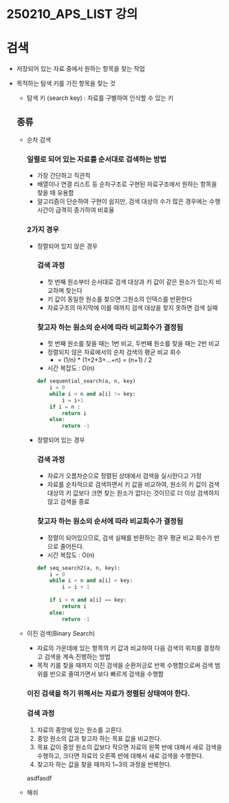 # 250210_APS_LIST 강의

# 검색
- 저장되어 있는 자료 중에서 원하는 항목을 찾는 작업
- 목적하는 탐색 키를 가진 항목을 찾는 것
    - 탐색 키 (search key) : 자료를 구별하여 인식할 수 있는 키

    ## 종류
    - 순차 검색
        ### 일렬로 되어 있는 자료를 순서대로 검색하는 방법
        - 가장 간단하고 직관적
        - 배열이나 연결 리스트 등 순차구조로 구현된 자료구조에서 원하는 항목을 찾을 때 유용함
        - 알고리즘이 단순하여 구현이 쉽지만, 검색 대상의 수가 많은 경우에는 수행시간이 급격히 증가하여 비효율

        ### 2가지 경우
        - 정렬되어 있지 않은 경우
            ### 검색 과정
            - 첫 번째 원소부터 순서대로 검색 대상과 키 값이 같은 원소가 있는지 비교하며 찾는다
            - 키 값이 동일한 원소를 찾으면 그원소의 인덱스를 반환한다
            - 자료구조의 마지막에 이를 때까지 검색 대상을 찾지 못하면 검색 실패
            
            ### 찾고자 하는 원소의 순서에 따라 비교회수가 결정됨
            - 첫 번째 원소를 찾을 때는 1번 비교, 두번째 원소를 찾을 때는 2번 비교
            - 정렬되지 않은 자료에서의 순차 검색의 평균 비교 회수
                - = (1/n) * (1+2+3+...+n) = (n+1) / 2
            - 시간 복잡도 : O(n)

            ```python
            def sequential_search(a, n, key)
                i = 0
                while i < n and a[i] != key:
                    i = i+1
                if i = n : 
                    return i
                else:
                    return -1
            ```
        - 정렬되어 있는 경우

            ### 검색 과정
            - 자료가 오름차순으로 정렬된 상태에서 검색을 실시한다고 가정
            - 자료를 순차적으로 검색하면서 키 값을 비교하여, 원소의 키 값이 검색 대상의 키 값보다 크면 찾는 원소가 없다는 것이므로 더 이상 검색하지 않고 검색을 종료

            ### 찾고자 하는 원소의 순서에 따라 비교회수가 결정됨
            - 정렬이 되어있으므로, 검색 실패를 반환하는 경우 평균 비교 회수가 반으로 줄어든다.
            - 시간 복잡도 : O(n)
            ```python
            def seq_search2(a, n, key):
                i = 0
                while i < n and a[i] < key:
                    i = i + 1
                
                if i < n and a[i] == key:
                    return i
                else:
                    return -1
            ```

    - 이진 검색(Binary Search)
        - 자료의 가운데에 있는 항목의 키 값과 비교하여 다음 검색의 위치를 결정하고 검색을 계속 진행하는 방법
        - 목적 키를 찾을 때까지 이진 검색을 순환저긍로 반복 수행함으로써 검색 범위를 반으로 줄여가면서 보다 빠르게 검색을 수행함

        ### 이진 검색을 하기 위해서는 자료가 정렬된 상태여야 한다.

        ### 검색 과정
        1. 자료의 중앙에 있는 원소를 고른다.
        2. 중앙 원소의 값과 찾고자 하는 목표 값을 비교한다.
        3. 목표 값이 중앙 원소의 값보다 작으면 자료의 왼쪽 반에 대해서 새로 검색을 수행하고, 크다면 자료의 오른쪽 반에 대해서 새로 검색을 수행한다.
        4. 찾고자 하는 값을 찾을 때까지 1~3의 과정을 반복한다.

        asdfasdf


    - 해쉬